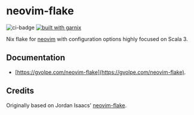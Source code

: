 # neovim-flake

![ci-badge](https://img.shields.io/static/v1?label=Built%20with&message=Garnix&color=blue&style=flat&logo=nixos&link=https://garnix.io&labelColor=111212)
[![built with garnix](https://img.shields.io/endpoint?url=https%3A%2F%2Fgarnix.io%2Fapi%2Fbadges%2Fgvolpe%2Fneovim-flake%3Fbranch%3Dmain)](https://garnix.io)

Nix flake for [neovim](https://neovim.io/) with configuration options highly focused on Scala 3.

## Documentation

- [https://gvolpe.com/neovim-flake](https://gvolpe.com/neovim-flake).

## Credits

Originally based on Jordan Isaacs' [neovim-flake](https://github.com/jordanisaacs/neovim-flake).
